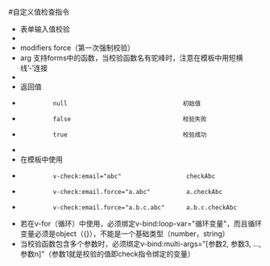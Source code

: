 #自定义值检查指令
 * 表单输入值校验
 *
 * modifiers    force（第一次强制校验）
 * arg          支持forms中的函数，当校验函数名有驼峰时，注意在模板中用短横线’-‘连接
 *
 * 返回值
 *              null                                初始值
 *              false                               校验失败
 *              true                                校验成功
 *
 * 在模板中使用
 *              v-check:email="abc"                  checkAbc
 *              v-check:email.force="a.abc"          a.checkAbc
 *              v-check:email.force="a.b.c.abc"      a.b.c.checkAbc
 * 若在v-for（循环）中使用，必须绑定v-bind:loop-var="循环变量"，而且循环变量必须是object（{}），不能是一个基础类型（number，string）
 * 当校验函数包含多个参数时，必须绑定v-bind:multi-args="[参数2, 参数3, ..., 参数n]"（参数1就是校验的值即check指令绑定的变量）